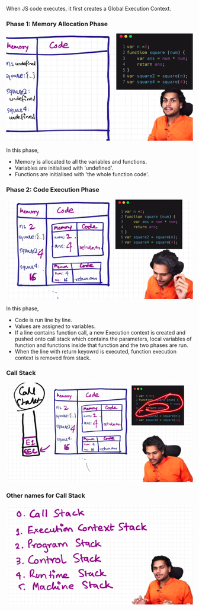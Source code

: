 When JS code executes, it first creates a Global Execution Context.


### Phase 1: Memory Allocation Phase
![alt text](image.png)

In this phase,
- Memory is allocated to all the variables and functions.
- Variables are initialised with 'undefined'.
- Functions are initialised with 'the whole function code'.

### Phase 2: Code Execution Phase
![alt text](image-1.png)

In this phase,
- Code is run line by line.
- Values are assigned to variables.
- If a line contains function call, a new Execution context is created and pushed onto call stack which contains the parameters, local variables of function and functions inside that function and the two phases are run.
- When the line with return keyowrd is executed, function execution context is removed from stack.

### Call Stack
![alt text](image-2.png)

### Other names for Call Stack
![alt text](image-3.png)
